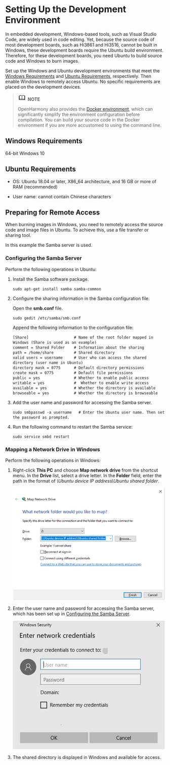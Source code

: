 # Setting Up the Development Environment


In embedded development, Windows-based tools, such as Visual Studio Code, are widely used in code editing. Yet, because the source code of most development boards, such as Hi3861 and Hi3516, cannot be built in Windows, these development boards require the Ubuntu build environment. Therefore, for these development boards, you need Ubuntu to build source code and Windows to burn images.

Set up the Windows and Ubuntu development environments that meet the [Windows Requirements](#windows-requirements) and [Ubuntu Requirements](#ubuntu-requirements), respectively. Then enable Windows to remotely access Ubuntu. No specific requirements are placed on the development devices.


> ![icon-note.gif](public_sys-resources/icon-note.gif) **NOTE**
>
> OpenHarmony also provides the [Docker environment](https://gitee.com/openharmony/docs/blob/master/en/device-dev/get-code/gettools-acquire.md), which can significantly simplify the environment configuration before compilation. You can build your source code in the Docker environment if you are more accustomed to using the command line.





## Windows Requirements

64-bit Windows 10


## Ubuntu Requirements

- OS: Ubuntu 18.04 or later, X86_64 architecture, and 16 GB or more of RAM (recommended)

- User name: cannot contain Chinese characters


## Preparing for Remote Access

When burning images in Windows, you need to remotely access the source code and image files in Ubuntu. To achieve this, use a file transfer or sharing tool.

In this example the Samba server is used.


### Configuring the Samba Server

Perform the following operations in Ubuntu:

1. Install the Samba software package.
   
   ```
   sudo apt-get install samba samba-common
   ```

2. Configure the sharing information in the Samba configuration file.
     
     Open the **smb.conf** file.
   
   ```
   sudo gedit /etc/samba/smb.conf   
   ```
   
   Append the following information to the configuration file:
   
   
   ```
   [Share]                    # Name of the root folder mapped in Windows (Share is used as an example)
   comment = Shared Folder    # Information about the sharing
   path = /home/share         # Shared directory
   valid users = username     # User who can access the shared directory (user name in Ubuntu)
   directory mask = 0775      # Default directory permissions
   create mask = 0775         # Default file permissions
   public = yes               # Whether to enable public access
   writable = yes             #  Whether to enable write access
   available = yes            # Whether the directory is available
   browseable = yes           # Whether the directory is browseable
   ```
     
3. Add the user name and password for accessing the Samba server.

   ```
   sudo smbpasswd -a username   # Enter the Ubuntu user name. Then set the password as prompted.
   ```

4. Run the following command to restart the Samba service:

   ```
   sudo service smbd restart
   ```


### Mapping a Network Drive in Windows

Perform the following operations in Windows:

1. Right-click **This PC** and choose **Map network drive** from the shortcut menu. In the **Drive** list, select a drive letter. In the **Folder** field, enter the path in the format of *\\Ubuntu device IP address\Ubuntu shared folder*.

   ![quickstart-pkg-prepare-networkdriver](figures/quickstart-pkg-prepare-networkdriver.png)

2. Enter the user name and password for accessing the Samba server, which has been set up in [Configuring the Samba Server](#configuring-the-samba-server).

   ![quickstart-pkg-prepare-setsamba](figures/quickstart-pkg-prepare-setsamba.png)

3. The shared directory is displayed in Windows and available for access.
